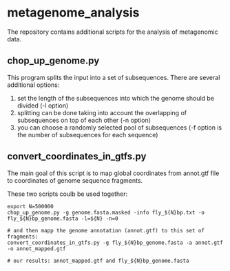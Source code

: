 # metagenome_analysis
The repository contains additional scripts for the analysis of metagenomic data.

## chop_up_genome.py

This program splits the input into a set of subsequences. 
There are several additional options:
1) set the length of the subsequences into which the genome should be divided (-l option)
2) splitting can be done taking into account the overlapping of subsequences on top of each other (-n option)
3) you can choose a randomly selected pool of subsequences (-f option is the number of subsequences for each sequence)


## convert_coordinates_in_gtfs.py
The main goal of this script is to map global coordinates from annot.gtf file to coordinates of genome sequence fragments.

These two scripts coulb be used together:
```
export N=500000
chop_up_genome.py -g genome.fasta.masked -info fly_${N}bp.txt -o fly_${N}bp_genome.fasta -l=${N} -n=0

# and then mapp the genome annotation (annot.gtf) to this set of fragments:
convert_coordinates_in_gtfs.py -g fly_${N}bp_genome.fasta -a annot.gtf -o annot_mapped.gtf

# our results: annot_mapped.gtf and fly_${N}bp_genome.fasta
```
